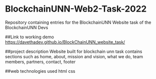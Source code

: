 # BlockchainUNN-Web2-Task-2022
Repository containing entries for the BlockchainUNN Website task of the BlockchainUNN Devs 

##Link to working demo https://davethadev.github.io/BlockChainUNN_website_task/

##project description
Website built for blockchain unn task
contains sections such as home, about, mission and vision, what we do, team members, partners, contact, footer

##web technologies used
html 
css
